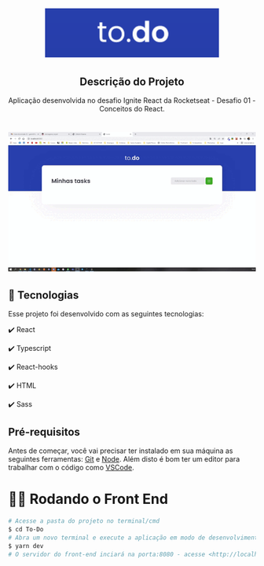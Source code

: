 <h1 align="center">
  <img src="./src/assets/to-do.png" height="100px" alt="To-Do"/>
</h1>

<h2 align="center" >Descrição do Projeto</h2>
<p align="center">
Aplicação desenvolvida no  desafio Ignite React da Rocketseat - Desafio 01 - Conceitos do React.

</p>

<h1 align="center">
  <img alt="logo" title="#logo" src="./src/assets/to-do.gif" />
</h1>

## :rocket: Tecnologias

Esse projeto foi desenvolvido com as seguintes tecnologias:

✔️ React

✔️ Typescript

✔️ React-hooks

✔️ HTML

✔️ Sass

<h2>Pré-requisitos</h2>

Antes de começar, você vai precisar ter instalado em sua máquina as seguintes ferramentas:
[Git](https://git-scm.com) e [Node](https://nodejs.org/pt-br/).
Além disto é bom ter um editor para trabalhar com o código como [VSCode](https://code.visualstudio.com/).

# 👨‍💻 Rodando o Front End

```bash
# Acesse a pasta do projeto no terminal/cmd
$ cd To-Do
# Abra um novo terminal e execute a aplicação em modo de desenvolvimento
$ yarn dev
# O servidor do front-end inciará na porta:8080 - acesse <http://localhost:8080>

